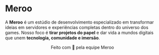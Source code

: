 # Meroo

A **Meroo** é um estúdio de desenvolvimento especializado em transformar ideias em servidores e experiências completas dentro do universo dos games. Nosso foco é **tirar projetos do papel** e dar vida a mundos digitais que unem **tecnologia, comunidade e imersão**.  

<p align="center">
Feito com 💜 pela equipe Meroo
</p>